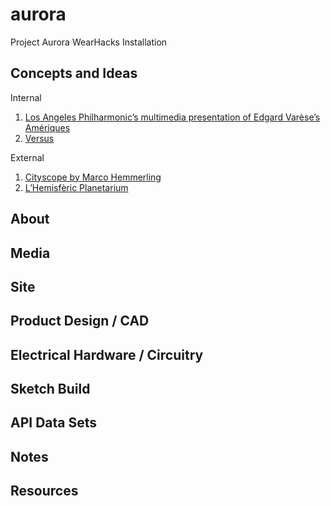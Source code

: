 # aurora
Project Aurora WearHacks Installation


## Concepts and Ideas

Internal
<ol>
<li /> <a href="https://vimeo.com/113002444">Los Angeles Philharmonic’s multimedia presentation of Edgard Varèse’s Amériques</a>
<li /> <a href="https://www.youtube.com/watch?v=OrkI6WW2bIo">Versus</a>
</ol>

External
<ol>
<li /> <a href="http://www.designboom.com/architecture/cityscope-urban-kaleidoscope-by-marco-hemmerling/">Cityscope by Marco Hemmerling</a>
<li /> <a href="https://en.wikipedia.org/wiki/City_of_Arts_and_Sciences">L’Hemisfèric Planetarium</a>
</ol>

## About

## Media

## Site



## Product Design / CAD

## Electrical Hardware / Circuitry 

## Sketch Build

## API Data Sets

## Notes

## Resources


